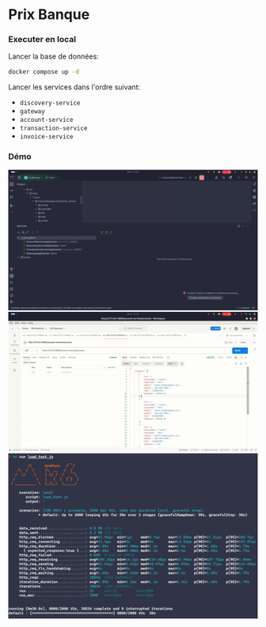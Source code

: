 # Prix Banque

### Executer en local

Lancer la base de données:

```bash
docker compose up -d
```

Lancer les services dans l'ordre suivant:
- `discovery-service`
- `gateway`
- `account-service`
- `transaction-service`
- `invoice-service`

### Démo

![Video](./assets/video1.gif)
![Video1](./assets/video2.gif)
![Image](./assets/image.png)
